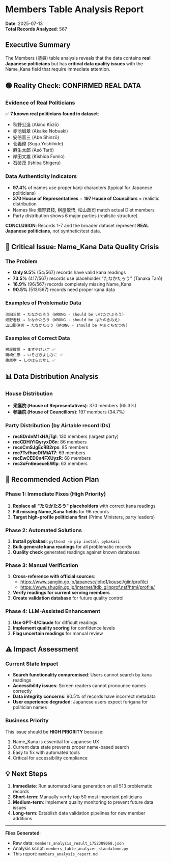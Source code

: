 # Members Table Analysis Report

**Date**: 2025-07-13  
**Total Records Analyzed**: 567

## Executive Summary

The Members (議員) table analysis reveals that the data contains **real Japanese politicians** but has **critical data quality issues** with the Name_Kana field that require immediate attention.

## 🟢 Reality Check: CONFIRMED REAL DATA

### Evidence of Real Politicians
✅ **7 known real politicians found in dataset**:
- 秋野公造 (Akino Kōzō)
- 赤池誠章 (Akaike Nobuaki) 
- 安倍晋三 (Abe Shinzō)
- 菅義偉 (Suga Yoshihide)
- 麻生太郎 (Asō Tarō)
- 岸田文雄 (Kishida Fumio)
- 石破茂 (Ishiba Shigeru)

### Data Authenticity Indicators
- **97.4%** of names use proper kanji characters (typical for Japanese politicians)
- **370 House of Representatives** + **197 House of Councillors** = realistic distribution
- Names like 畑野君枝, 桝屋敬悟, 松山政司 match actual Diet members
- Party distribution shows 6 major parties (realistic structure)

**CONCLUSION**: Records 1-7 and the broader dataset represent **REAL Japanese politicians**, not synthetic/test data.

## 🔴 Critical Issue: Name_Kana Data Quality Crisis

### The Problem
- **Only 9.5%** (54/567) records have valid kana readings
- **73.5%** (417/567) records use placeholder "たなかたろう" (Tanaka Tarō)
- **16.9%** (96/567) records completely missing Name_Kana
- **90.5%** (513/567) records need proper kana data

### Examples of Problematic Data
```
池田三郎 → たなかたろう (WRONG - should be いけださぶろう)
畑野君枝 → たなかたろう (WRONG - should be はたのきみえ) 
山口那津男 → たなかたろう (WRONG - should be やまぐちなつお)
```

### Examples of Correct Data
```
桝屋敬悟 → ますやけいご ✅
磯崎仁彦 → いそざきよしひこ ✅
篠原孝 → しのはらたかし ✅
```

## 📊 Data Distribution Analysis

### House Distribution
- **衆議院 (House of Representatives)**: 370 members (65.3%)
- **参議院 (House of Councillors)**: 197 members (34.7%)

### Party Distribution (by Airtable record IDs)
- **rec8DrdnM1xHAjTgI**: 130 members (largest party)
- **recCDHiYIQyryxD6n**: 86 members
- **recsCmSJgEcRB2rpx**: 85 members
- **rec7TvfhacDfMiAT7**: 69 members
- **recEwCED0n4FXUyzR**: 68 members
- **rec3oFn6eoeceEWIp**: 63 members

## 🎯 Recommended Action Plan

### Phase 1: Immediate Fixes (High Priority)
1. **Replace all "たなかたろう" placeholders** with correct kana readings
2. **Fill missing Name_Kana fields** for 96 records
3. **Target high-profile politicians first** (Prime Ministers, party leaders)

### Phase 2: Automated Solutions
1. **Install pykakasi**: `python3 -m pip install pykakasi`
2. **Bulk generate kana readings** for all problematic records
3. **Quality check** generated readings against known databases

### Phase 3: Manual Verification
1. **Cross-reference with official sources**:
   - https://www.sangiin.go.jp/japanese/joho1/kousei/giin/profile/
   - https://www.shugiin.go.jp/internet/itdb_giinprof.nsf/html/profile/
2. **Verify readings for current serving members**
3. **Create validation database** for future quality control

### Phase 4: LLM-Assisted Enhancement
1. **Use GPT-4/Claude** for difficult readings
2. **Implement quality scoring** for confidence levels
3. **Flag uncertain readings** for manual review

## ⚠️ Impact Assessment

### Current State Impact
- **Search functionality compromised**: Users cannot search by kana readings
- **Accessibility issues**: Screen readers cannot pronounce names correctly  
- **Data integrity concerns**: 90.5% of records have incorrect metadata
- **User experience degraded**: Japanese users expect furigana for politician names

### Business Priority
This issue should be **HIGH PRIORITY** because:
1. Name_Kana is essential for Japanese UX
2. Current data state prevents proper name-based search
3. Easy to fix with automated tools
4. Critical for accessibility compliance

## 💡 Next Steps

1. **Immediate**: Run automated kana generation on all 513 problematic records
2. **Short-term**: Manually verify top 50 most important politicians
3. **Medium-term**: Implement quality monitoring to prevent future data issues
4. **Long-term**: Establish data validation pipelines for new member additions

---

**Files Generated**:
- Raw data: `members_analysis_result_1752389068.json`
- Analysis script: `members_table_analyzer_standalone.py`
- This report: `members_analysis_report.md`